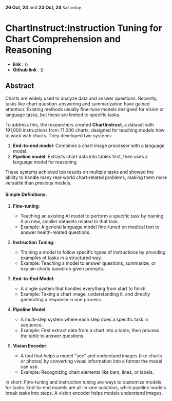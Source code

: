 **26 Oct, 24** and **23 Oct, 24** `Saturday`

# ChartInstruct:Instruction Tuning for Chart Comprehension and Reasoning

- **link** : ()
- **Github link** : ()

## Abstract

Charts are widely used to analyze data and answer questions. Recently, tasks like chart question-answering and summarization have gained attention. Existing methods usually fine-tune models designed for vision or language tasks, but these are limited to specific tasks.

To address this, the researchers created **ChartInstruct**, a dataset with 191,000 instructions from 71,000 charts, designed for teaching models how to work with charts. They developed two systems:

1. **End-to-end model**: Combines a chart image processor with a language model.
2. **Pipeline model**: Extracts chart data into tables first, then uses a language model for reasoning.

These systems achieved top results on multiple tasks and showed the ability to handle many real-world chart-related problems, making them more versatile than previous models.

#### Simple Definitions:

1. **Fine-tuning**:

   - Teaching an existing AI model to perform a specific task by training it on new, smaller datasets related to that task.
   - Example: A general language model fine-tuned on medical text to answer health-related questions.

2. **Instruction Tuning**:

   - Training a model to follow specific types of instructions by providing examples of tasks in a structured way.
   - Example: Teaching a model to answer questions, summarize, or explain charts based on given prompts.

3. **End-to-End Model**:

   - A single system that handles everything from start to finish.
   - Example: Taking a chart image, understanding it, and directly generating a response in one process.

4. **Pipeline Model**:

   - A multi-step system where each step does a specific task in sequence.
   - Example: First extract data from a chart into a table, then process the table to answer questions.

5. **Vision Encoder**:
   - A tool that helps a model "see" and understand images (like charts or photos) by converting visual information into a format the model can use.
   - Example: Recognizing chart elements like bars, lines, or labels.

In short: Fine-tuning and instruction tuning are ways to customize models for tasks. End-to-end models are all-in-one solutions, while pipeline models break tasks into steps. A vision encoder helps models understand images.
